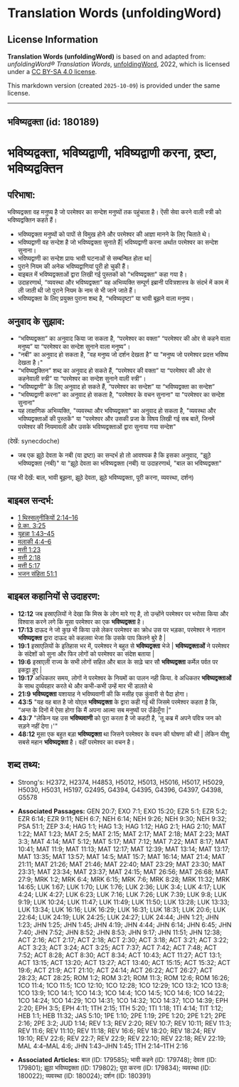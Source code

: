 # Translation Words (unfoldingWord)

## License Information

**Translation Words (unfoldingWord)** is based on and adapted from: _unfoldingWord® Translation Words_, [unfoldingWord](https://unfoldingword.org/utw), 2022, which is licensed under a [CC BY-SA 4.0 license](https://creativecommons.org/licenses/by-sa/4.0/legalcode.en).

This markdown version (created `2025-10-09`) is provided under the same license.



--------------------------------

## भविष्यद्वक्ता (id: 180189)

भविष्यद्वक्ता, भविष्यद्वाणी, भविष्यद्वाणी करना, द्रष्टा, भविष्यद्वक्तिन
=======================================================================

परिभाषा:
--------

भविष्यद्वक्ता वह मनुष्य है जो परमेश्वर का सन्देश मनुष्यों तक पहुंचाता है। ऎसी सेवा करने वाली स्त्री को भविष्यद्वक्तिन कहते हैं।

* भविष्यद्वक्ता मनुष्यों को पापों से विमुख होने और परमेश्वर की आज्ञा मानने के लिए चिताते थे।
* भविष्यद्वाणी वह सन्देश है जो भविष्यद्वक्ता सुनाते हैं\| भविष्यद्वाणी करना अर्थात परमेश्वर का सन्देश सुनाना।
* भविष्यद्वाणी का सन्देश प्रायः भावी घटनाओं से सम्बन्षित होता था\|
* पुराने नियम की अनेक भविष्यद्वाणियां पूरी हो चुकी हैं।
* बाइबल में भविष्यद्वक्ताओं द्वारा लिखी गई पुस्तकों को "भविष्यद्वक्ता" कहा गया है।
* उदाहरणार्थ, “व्यवस्था और भविष्यद्वक्ता” यह अभिव्यक्ति सम्पूर्ण इब्रानी पवित्रशास्त्र के संदर्भ में काम में ली जाती थी जो पुराने नियम के नाम से भी जाने जाते हैं।
* भविष्यद्वक्ता के लिए प्रयुक्त पुराना शब्द है, “भविष्यदृष्टा” या भावी बूझने वाला मनुष्य।

अनुवाद के सुझाव:
----------------

* “भविष्यद्वक्ता” का अनुवाद किया जा सकता है, “परमेश्वर का वक्ता” “परमेश्वर की ओर से कहने वाला मनुष्य” या “परमेश्वर का सन्देश सुनाने वाला मनुष्य”।
* "नबी" का अनुवाद हो सकता है, "वह मनुष्य जो दर्शन देखता है" या "मनुष्य जो परमेश्वर प्रदत्त भविष्य देखता है।"
* “भविष्यद्वक्तिन” शब्द का अनुवाद हो सकते हैं, “परमेश्वर की वक्ता” या “परमेश्वर की ओर से कहनेवाली स्त्री” या “परमेश्वर का सन्देश सुनाने वाली स्त्री”।
* “भविष्यद्वाणी” के लिए अनुवाद हो सकते हैं, “परमेश्वर का सन्देश” या “भविष्यद्वक्ता का सन्देश”
* "भविष्यद्वाणी करना" का अनुवाद हो सकता है, "परमेश्वर के वचन सुनाना" या "परमेश्वर का सन्देश सुनाना"
* यह लाक्षणिक अभिव्यक्ति, "व्यवस्था और भविष्यद्वक्ता" का अनुवाद हो सकता है, "व्यवस्था और भविष्यद्वक्ताओं की पुस्तकें" या "परमेश्वर और उसकी प्रजा के विषय लिखी गई सब बातें, जिनमें परमेश्वर की नियमावली और उसके भविष्यद्वक्ताओं द्वारा सुनाया गया सन्देश"

(देखें: synecdoche)

* जब एक झूठे देवता के नबी (या द्रष्टा) का सन्दर्भ हो तो आवश्यक है कि इसका अनुवाद, "झूठे भविष्यद्वक्ता (नबी)" या "झूठे देवता का भविष्यद्वक्ता (नबी) या उदाहरणार्थ, "बाल का भविष्यद्वक्ता"

(यह भी देखें: बाल, भावी बूझना, झूठे देवता, झूठे भविष्यद्वक्ता, पूरी करना, व्यवस्था, दर्शन)

बाइबल सन्दर्भ:
--------------

* [1 थिस्सलुनीकियों 2:14–16](https://ref.ly/1Thess0:0)
* [प्रे.का. 3:25](https://ref.ly/Acts3:25)
* [यूहन्ना 1:43–45](https://ref.ly/John1:43-John1:45)
* [मलाकी 4:4–6](https://ref.ly/Mal4:4-Mal4:6)
* [मत्ती 1:23](https://ref.ly/Matt1:23)
* [मत्ती 2:18](https://ref.ly/Matt2:18)
* [मत्ती 5:17](https://ref.ly/Matt5:17)
* [भजन संहिता 51:1](rc://*/tn/help/psa/051/001)

बाइबल कहानियों से उदाहरण:
-------------------------

* **12:12** जब इस्राएलियों ने देखा कि मिस्र के लोग मारे गए है, तो उन्होंने परमेश्वर पर भरोसा किया और विश्वास करने लगे कि मूसा परमेश्वर का एक **भविष्यद्वक्ता** है।
* **17:13** दाऊद ने जो कुछ भी किया उसे लेकर परमेश्वर का क्रोध उस पर भड़का, परमेश्वर ने नातान **भविष्यद्वक्ता** द्वारा दाऊद को कहलवा भेजा कि उसके पाप कितने बुरे है \|
* **19:1** इस्राएलियों के इतिहास भर में, परमेश्वर ने बहुत से **भविष्यद्वक्ता** भेजे \| **भविष्यद्वक्ताओं** ने परमेश्वर के संदेशों को सुना और फिर लोगों को परमेश्वर का संदेश बताया \|
* **19:6** इस्राएली राज्य के सभी लोगों सहित और बाल के साढ़े चार सौ **भविष्यद्वक्ता** कर्मेल पर्वत पर इकट्ठा हुए \|
* **19:17** अधिकतर समय, लोगों ने परमेश्वर के नियमों का पालन नही किया. वे अधिकतर **भविष्यद्वक्ताओं** के साथ दुर्व्यवहार करते थे और कभी\-कभी उन्हें मार भी डालते थे
* **21:9** **भविष्यद्वक्ता** यशायाह ने भविष्यवाणी की कि मसीह एक कुंवारी से पैदा होगा।
* **43:5** "यह वह बात है जो योएल **भविष्यद्वक्ता** के द्वारा कही गई थी जिसमे परमेश्वर कहता है कि, “अन्त के दिनों में ऐसा होगा कि मैं अपना आत्मा सब मनुष्यों पर उँडेलूँगा \|”
* **43:7** "लेकिन यह उस **भविष्यवाणी** को पूरा करता है जो कहटी है, 'तू कब्र में अपने पवित्र जन को सड़ने नहीं देगा।'"
* **48:12** मूसा एक बहुत बड़ा **भविष्यद्वक्ता** था जिसने परमेश्वर के वचन की घोषणा की थी \| लेकिन यीशु सबसे महान **भविष्यद्वक्ता** है। वहीं परमेश्वर का वचन है।

शब्द तथ्य:
----------

* Strong's: H2372, H2374, H4853, H5012, H5013, H5016, H5017, H5029, H5030, H5031, H5197, G2495, G4394, G4395, G4396, G4397, G4398, G5578

* **Associated Passages:** GEN 20:7; EXO 7:1; EXO 15:20; EZR 5:1; EZR 5:2; EZR 6:14; EZR 9:11; NEH 6:7; NEH 6:14; NEH 9:26; NEH 9:30; NEH 9:32; PSA 51:1; ZEP 3:4; HAG 1:1; HAG 1:3; HAG 1:12; HAG 2:1; HAG 2:10; MAT 1:22; MAT 1:23; MAT 2:5; MAT 2:15; MAT 2:17; MAT 2:18; MAT 2:23; MAT 3:3; MAT 4:14; MAT 5:12; MAT 5:17; MAT 7:12; MAT 7:22; MAT 8:17; MAT 10:41; MAT 11:9; MAT 11:13; MAT 12:17; MAT 12:39; MAT 13:14; MAT 13:17; MAT 13:35; MAT 13:57; MAT 14:5; MAT 15:7; MAT 16:14; MAT 21:4; MAT 21:11; MAT 21:26; MAT 21:46; MAT 22:40; MAT 23:29; MAT 23:30; MAT 23:31; MAT 23:34; MAT 23:37; MAT 24:15; MAT 26:56; MAT 26:68; MAT 27:9; MRK 1:2; MRK 6:4; MRK 6:15; MRK 7:6; MRK 8:28; MRK 11:32; MRK 14:65; LUK 1:67; LUK 1:70; LUK 1:76; LUK 2:36; LUK 3:4; LUK 4:17; LUK 4:24; LUK 4:27; LUK 6:23; LUK 7:16; LUK 7:26; LUK 7:39; LUK 9:8; LUK 9:19; LUK 10:24; LUK 11:47; LUK 11:49; LUK 11:50; LUK 13:28; LUK 13:33; LUK 13:34; LUK 16:16; LUK 16:29; LUK 16:31; LUK 18:31; LUK 20:6; LUK 22:64; LUK 24:19; LUK 24:25; LUK 24:27; LUK 24:44; JHN 1:21; JHN 1:23; JHN 1:25; JHN 1:45; JHN 4:19; JHN 4:44; JHN 6:14; JHN 6:45; JHN 7:40; JHN 7:52; JHN 8:52; JHN 8:53; JHN 9:17; JHN 11:51; JHN 12:38; ACT 2:16; ACT 2:17; ACT 2:18; ACT 2:30; ACT 3:18; ACT 3:21; ACT 3:22; ACT 3:23; ACT 3:24; ACT 3:25; ACT 7:37; ACT 7:42; ACT 7:48; ACT 7:52; ACT 8:28; ACT 8:30; ACT 8:34; ACT 10:43; ACT 11:27; ACT 13:1; ACT 13:15; ACT 13:20; ACT 13:27; ACT 13:40; ACT 15:15; ACT 15:32; ACT 19:6; ACT 21:9; ACT 21:10; ACT 24:14; ACT 26:22; ACT 26:27; ACT 28:23; ACT 28:25; ROM 1:2; ROM 3:21; ROM 11:3; ROM 12:6; ROM 16:26; 1CO 11:4; 1CO 11:5; 1CO 12:10; 1CO 12:28; 1CO 12:29; 1CO 13:2; 1CO 13:8; 1CO 13:9; 1CO 14:1; 1CO 14:3; 1CO 14:4; 1CO 14:5; 1CO 14:6; 1CO 14:22; 1CO 14:24; 1CO 14:29; 1CO 14:31; 1CO 14:32; 1CO 14:37; 1CO 14:39; EPH 2:20; EPH 3:5; EPH 4:11; 1TH 2:15; 1TH 5:20; 1TI 1:18; 1TI 4:14; TIT 1:12; HEB 1:1; HEB 11:32; JAS 5:10; 1PE 1:10; 2PE 1:19; 2PE 1:20; 2PE 1:21; 2PE 2:16; 2PE 3:2; JUD 1:14; REV 1:3; REV 2:20; REV 10:7; REV 10:11; REV 11:3; REV 11:6; REV 11:10; REV 11:18; REV 16:6; REV 18:20; REV 18:24; REV 19:10; REV 22:6; REV 22:7; REV 22:9; REV 22:10; REV 22:18; REV 22:19; MAL 4:4–MAL 4:6; JHN 1:43–JHN 1:45; 1TH 2:14–1TH 2:16
* **Associated Articles:** बाल (ID: 179585); भावी कहने (ID: 179748); देवता (ID: 179801); झूठा भविष्यद्वक्ता (ID: 179802); पूरा करना (ID: 179834); व्यवस्था (ID: 180022); व्यवस्था (ID: 180024); दर्शन (ID: 180391)

